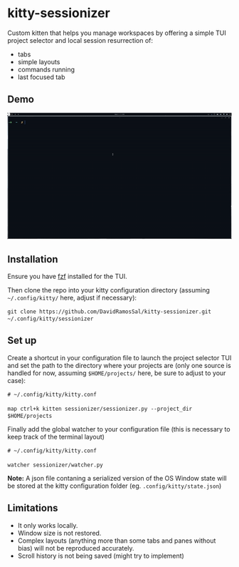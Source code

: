 # kitty-sessionizer
Custom kitten that helps you manage workspaces by offering a simple TUI project selector and local session resurrection of:
- tabs
- simple layouts
- commands running
- last focused tab

## Demo
![](demo.gif?)

## Installation
Ensure you have [fzf](https://github.com/junegunn/fzf) installed for the TUI.

Then clone the repo into your kitty configuration directory (assuming `~/.config/kitty/` here, adjust if necessary):
```
git clone https://github.com/DavidRamosSal/kitty-sessionizer.git ~/.config/kitty/sessionizer
```

## Set up
Create a shortcut in your configuration file to launch the project selector TUI and set the path to the directory where your projects are (only one source is handled for now, assuming `$HOME/projects/` here, be sure to adjust to your case):
```
# ~/.config/kitty/kitty.conf

map ctrl+k kitten sessionizer/sessionizer.py --project_dir $HOME/projects
```

Finally add the global watcher to your configuration file (this is necessary to keep track of the terminal layout)

```
# ~/.config/kitty/kitty.conf

watcher sessionizer/watcher.py
```

**Note:** A json file contaning a serialized version of the OS Window state will be stored at the kitty configuration folder (eg. `.config/kitty/state.json`)

## Limitations
- It only works locally.
- Window size is not restored.
- Complex layouts (anything more than some tabs and panes without bias) will not be reproduced accurately.
- Scroll history is not being saved (might try to implement)

